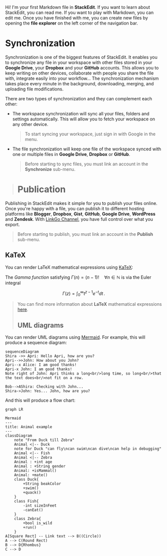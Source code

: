 Hi! I'm your first Markdown file in **StackEdit**. If you want to learn about StackEdit, you can read me. If you want to play with Markdown, you can edit me. Once you have finished with me, you can create new files by opening the **file explorer** on the left corner of the navigation bar.

# Synchronization

Synchronization is one of the biggest features of StackEdit. It enables you to synchronize any file in your workspace with other files stored in your **Google Drive**, your **Dropbox** and your **GitHub** accounts. This allows you to keep writing on other devices, collaborate with people you share the file with, integrate easily into your workflow... The synchronization mechanism takes place every minute in the background, downloading, merging, and uploading file modifications.

There are two types of synchronization and they can complement each other:

- The workspace synchronization will sync all your files, folders and settings automatically. This will allow you to fetch your workspace on any other device.
	> To start syncing your workspace, just sign in with Google in the menu.

- The file synchronization will keep one file of the workspace synced with one or multiple files in **Google Drive**, **Dropbox** or **GitHub**.
	> Before starting to sync files, you must link an account in the **Synchronize** sub-menu.
 >
> # Publication

Publishing in StackEdit makes it simple for you to publish your files online. Once you're happy with a file, you can publish it to different hosting platforms like **Blogger**, **Dropbox**, **Gist**, **GitHub**, **Google Drive**, **WordPress** and **Zendesk**. With [LinkGo Channel]((https://www.youtube.com/shorts/hh5ouC__1ro)), you have full control over what you export.

> Before starting to publish, you must link an account in the **Publish** sub-menu.

## KaTeX

You can render LaTeX mathematical expressions using [KaTeX](https://khan.github.io/KaTeX/):

The *Gamma function* satisfying $\Gamma(n) = (n-1)!\quad\forall n\in\mathbb N$ is via the Euler integral

$$
\Gamma(z) = \int_0^\infty t^{z-1}e^{-t}dt\,.
$$

> You can find more information about **LaTeX** mathematical expressions [here](http://meta.math.stackexchange.com/questions/5020/mathjax-basic-tutorial-and-quick-reference).
>
> ## UML diagrams

You can render UML diagrams using [Mermaid](https://mermaidjs.github.io/). For example, this will produce a sequence diagram:

```mermaid
sequenceDiagram
Shira ->> Apri: Hello Apri, how are you?
Apri-->>John: How about you John?
Apri--x Alice: I am good thanks!
Apri-x John: I am good thanks!
Note right of John: Apri thinks a long<br/>long time, so long<br/>that the text does<br/>not fit on a row.

Bob-->AShira: Checking with John...
Shira->John: Yes... John, how are you?
```

And this will produce a flow chart:

```mermaid
graph LR

Mermaid
---
title: Animal example
---
classDiagram
    note "From Duck till Zebra"
    Animal <|-- Duck
    note for Duck "can fly\ncan swim\ncan dive\ncan help in debugging"
    Animal <|-- Fish
    Animal <|-- Zebra
    Animal : +int age
    Animal : +String gender
    Animal: +isMammal()
    Animal: +mate()
    class Duck{
        +String beakColor
        +swim()
        +quack()
    }
    class Fish{
        -int sizeInFeet
        -canEat()
    }
    class Zebra{
        +bool is_wild
        +run()
    }
A[Square Rect] -- Link text --> B((Circle))
A --> C(Round Rect)
B --> D{Rhombus}
C --> D
```

